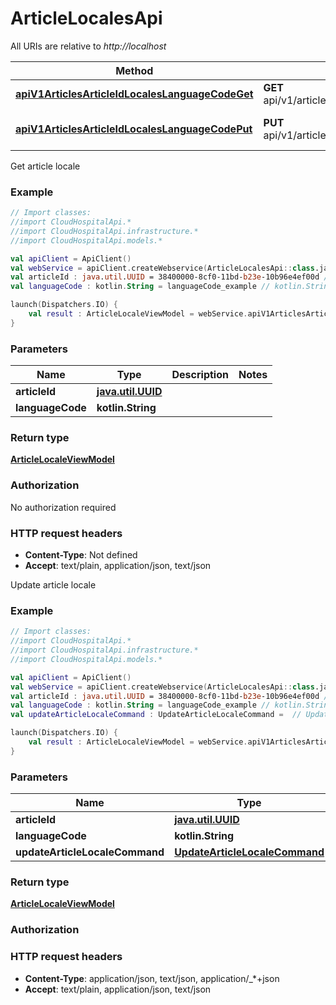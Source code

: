 # ArticleLocalesApi

All URIs are relative to *http://localhost*

Method | HTTP request | Description
------------- | ------------- | -------------
[**apiV1ArticlesArticleIdLocalesLanguageCodeGet**](ArticleLocalesApi.md#apiV1ArticlesArticleIdLocalesLanguageCodeGet) | **GET** api/v1/articles/{articleId}/locales/{languageCode} | Get article locale
[**apiV1ArticlesArticleIdLocalesLanguageCodePut**](ArticleLocalesApi.md#apiV1ArticlesArticleIdLocalesLanguageCodePut) | **PUT** api/v1/articles/{articleId}/locales/{languageCode} | Update article locale



Get article locale

### Example
```kotlin
// Import classes:
//import CloudHospitalApi.*
//import CloudHospitalApi.infrastructure.*
//import CloudHospitalApi.models.*

val apiClient = ApiClient()
val webService = apiClient.createWebservice(ArticleLocalesApi::class.java)
val articleId : java.util.UUID = 38400000-8cf0-11bd-b23e-10b96e4ef00d // java.util.UUID | 
val languageCode : kotlin.String = languageCode_example // kotlin.String | 

launch(Dispatchers.IO) {
    val result : ArticleLocaleViewModel = webService.apiV1ArticlesArticleIdLocalesLanguageCodeGet(articleId, languageCode)
}
```

### Parameters

Name | Type | Description  | Notes
------------- | ------------- | ------------- | -------------
 **articleId** | [**java.util.UUID**](.md)|  |
 **languageCode** | **kotlin.String**|  |

### Return type

[**ArticleLocaleViewModel**](ArticleLocaleViewModel.md)

### Authorization

No authorization required

### HTTP request headers

 - **Content-Type**: Not defined
 - **Accept**: text/plain, application/json, text/json


Update article locale

### Example
```kotlin
// Import classes:
//import CloudHospitalApi.*
//import CloudHospitalApi.infrastructure.*
//import CloudHospitalApi.models.*

val apiClient = ApiClient()
val webService = apiClient.createWebservice(ArticleLocalesApi::class.java)
val articleId : java.util.UUID = 38400000-8cf0-11bd-b23e-10b96e4ef00d // java.util.UUID | 
val languageCode : kotlin.String = languageCode_example // kotlin.String | 
val updateArticleLocaleCommand : UpdateArticleLocaleCommand =  // UpdateArticleLocaleCommand | 

launch(Dispatchers.IO) {
    val result : ArticleLocaleViewModel = webService.apiV1ArticlesArticleIdLocalesLanguageCodePut(articleId, languageCode, updateArticleLocaleCommand)
}
```

### Parameters

Name | Type | Description  | Notes
------------- | ------------- | ------------- | -------------
 **articleId** | [**java.util.UUID**](.md)|  |
 **languageCode** | **kotlin.String**|  |
 **updateArticleLocaleCommand** | [**UpdateArticleLocaleCommand**](UpdateArticleLocaleCommand.md)|  | [optional]

### Return type

[**ArticleLocaleViewModel**](ArticleLocaleViewModel.md)

### Authorization



### HTTP request headers

 - **Content-Type**: application/json, text/json, application/_*+json
 - **Accept**: text/plain, application/json, text/json

